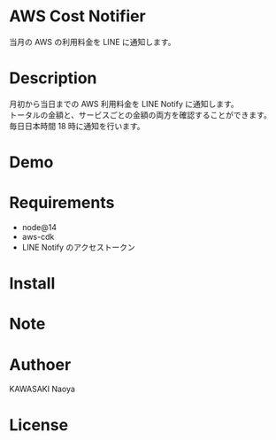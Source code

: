# AWS Cost Notifier

当月の AWS の利用料金を LINE に通知します。

# Description

月初から当日までの AWS 利用料金を LINE Notify に通知します。  
トータルの金額と、サービスごとの金額の両方を確認することができます。  
毎日日本時間 18 時に通知を行います。

# Demo

# Requirements

- node@14
- aws-cdk
- LINE Notify のアクセストークン

# Install

# Note

# Authoer

KAWASAKI Naoya

# License
